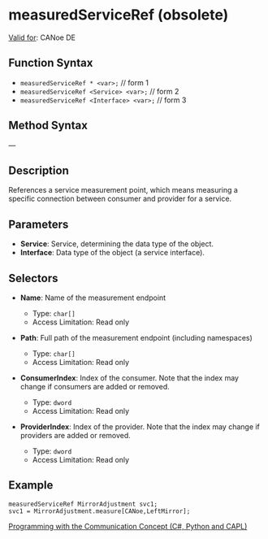 # measuredServiceRef (obsolete)

[Valid for](../../../Shared/FeatureAvailability.md):  CANoe DE

## Function Syntax

- `measuredServiceRef * <var>;` // form 1
- `measuredServiceRef <Service> <var>;` // form 2
- `measuredServiceRef <Interface> <var>;` // form 3

## Method Syntax

—

## Description

References a service measurement point, which means measuring a specific connection between consumer and provider for a service.

## Parameters

- **Service**: Service, determining the data type of the object.
- **Interface**: Data type of the object (a service interface).

## Selectors

- **Name**: Name of the measurement endpoint
  - Type: `char[]`
  - Access Limitation: Read only

- **Path**: Full path of the measurement endpoint (including namespaces)
  - Type: `char[]`
  - Access Limitation: Read only

- **ConsumerIndex**: Index of the consumer. Note that the index may change if consumers are added or removed.
  - Type: `dword`
  - Access Limitation: Read only

- **ProviderIndex**: Index of the provider. Note that the index may change if providers are added or removed.
  - Type: `dword`
  - Access Limitation: Read only

## Example

```plaintext
measuredServiceRef MirrorAdjustment svc1;
svc1 = MirrorAdjustment.measure[CANoe,LeftMirror];
```

[Programming with the Communication Concept (C#, Python and CAPL)](../../../CANoeCANalyzer/CommunicationConcept/Programming/CCP.md)
